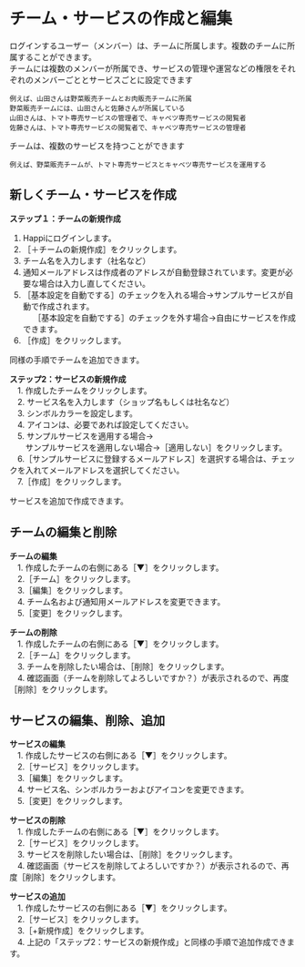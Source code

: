 # チーム・サービスの作成と編集

ログインするユーザー（メンバー）は、チームに所属します。複数のチームに所属することができます。  
チームには複数のメンバーが所属でき、サービスの管理や運営などの権限をそれぞれのメンバーごととサービスごとに設定できます
```
例えば、山田さんは野菜販売チームとお肉販売チームに所属
野菜販売チームには、山田さんと佐藤さんが所属している
山田さんは、トマト専売サービスの管理者で、キャベツ専売サービスの閲覧者
佐藤さんは、トマト専売サービスの閲覧者で、キャベツ専売サービスの管理者
```
チームは、複数のサービスを持つことができます
```
例えば、野菜販売チームが、トマト専売サービスとキャベツ専売サービスを運用する
```

## 新しくチーム・サービスを作成

**ステップ１：チームの新規作成**  
1. Happiにログインします。  
1. ［＋チームの新規作成］をクリックします。  
1. チーム名を入力します（社名など）  
1. 通知メールアドレスは作成者のアドレスが自動登録されています。変更が必要な場合は入力し直してください。
1. ［基本設定を自動でする］のチェックを入れる場合→サンプルサービスが自動で作成されます。  
　 ［基本設定を自動でする］のチェックを外す場合→自由にサービスを作成できます。  
1. ［作成］をクリックします。  
 
同様の手順でチームを追加できます。

**ステップ2：サービスの新規作成**    
　1. 作成したチームをクリックします。  
　2. サービス名を入力します（ショップ名もしくは社名など）  
　3. シンボルカラーを設定します。  
　4. アイコンは、必要であれば設定してください。  
　5. サンプルサービスを適用する場合→  
 　　サンプルサービスを適用しない場合→［適用しない］をクリックします。  
　6.［サンプルサービスに登録するメールアドレス］を選択する場合は、チェックを入れてメールアドレスを選択してください。  
　7.［作成］をクリックします。  
 
 サービスを追加で作成できます。


## チームの編集と削除  

**チームの編集**  
　1. 作成したチームの右側にある［▼］をクリックします。  
　2.［チーム］をクリックします。  
　3.［編集］をクリックします。  
　4. チーム名および通知用メールアドレスを変更できます。  
　5.［変更］をクリックします。  

 **チームの削除**  
　1. 作成したチームの右側にある［▼］をクリックします。  
　2.［チーム］をクリックします。  
　3. チームを削除したい場合は、［削除］をクリックします。  
　4. 確認画面（チームを削除してよろしいですか？）が表示されるので、再度［削除］をクリックします。  


## サービスの編集、削除、追加  

 **サービスの編集**  
　1. 作成したサービスの右側にある［▼］をクリックします。  
　2.［サービス］をクリックします。  
　3.［編集］をクリックします。  
　4. サービス名、シンボルカラーおよびアイコンを変更できます。  
　5.［変更］をクリックします。
 
 **サービスの削除**  
　1. 作成したチームの右側にある［▼］をクリックします。  
　2.［サービス］をクリックします。  
　3. サービスを削除したい場合は、［削除］をクリックします。  
　4. 確認画面（サービスを削除してよろしいですか？）が表示されるので、再度［削除］をクリックします。  

 **サービスの追加**  
　1. 作成したサービスの右側にある［▼］をクリックします。  
　2.［サービス］をクリックします。  
　3.［+新規作成］をクリックします。  
　4. 上記の「ステップ2：サービスの新規作成」と同様の手順で追加作成できます。  
